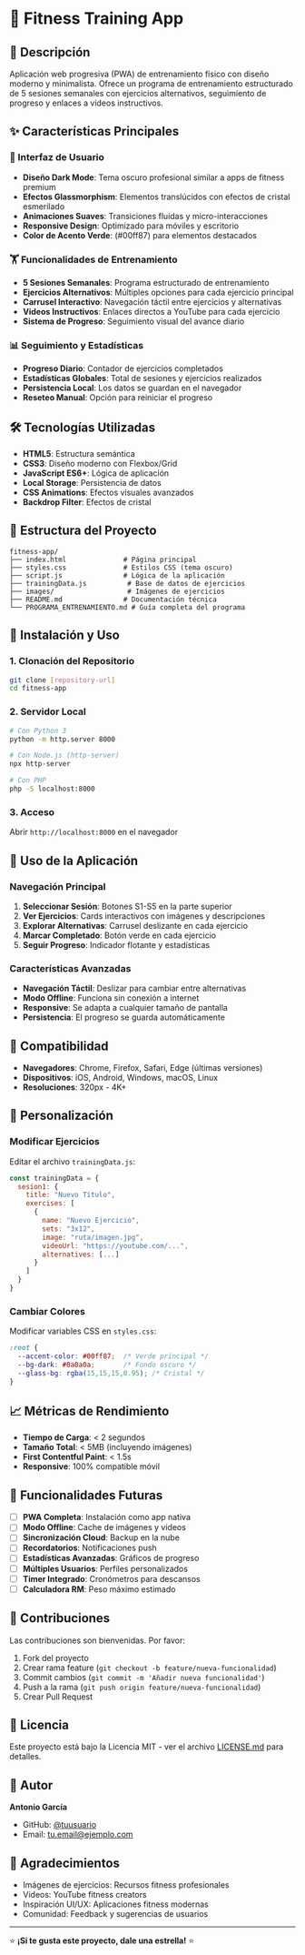 # 💪 Fitness Training App

## 📱 Descripción

Aplicación web progresiva (PWA) de entrenamiento físico con diseño moderno y minimalista. Ofrece un programa de entrenamiento estructurado de 5 sesiones semanales con ejercicios alternativos, seguimiento de progreso y enlaces a videos instructivos.

## ✨ Características Principales

### 🎨 Interfaz de Usuario
- **Diseño Dark Mode**: Tema oscuro profesional similar a apps de fitness premium
- **Efectos Glassmorphism**: Elementos translúcidos con efectos de cristal esmerilado
- **Animaciones Suaves**: Transiciones fluidas y micro-interacciones
- **Responsive Design**: Optimizado para móviles y escritorio
- **Color de Acento Verde**: (#00ff87) para elementos destacados

### 🏋️ Funcionalidades de Entrenamiento
- **5 Sesiones Semanales**: Programa estructurado de entrenamiento
- **Ejercicios Alternativos**: Múltiples opciones para cada ejercicio principal
- **Carrusel Interactivo**: Navegación táctil entre ejercicios y alternativas
- **Videos Instructivos**: Enlaces directos a YouTube para cada ejercicio
- **Sistema de Progreso**: Seguimiento visual del avance diario

### 📊 Seguimiento y Estadísticas
- **Progreso Diario**: Contador de ejercicios completados
- **Estadísticas Globales**: Total de sesiones y ejercicios realizados
- **Persistencia Local**: Los datos se guardan en el navegador
- **Reseteo Manual**: Opción para reiniciar el progreso

## 🛠️ Tecnologías Utilizadas

- **HTML5**: Estructura semántica
- **CSS3**: Diseño moderno con Flexbox/Grid
- **JavaScript ES6+**: Lógica de aplicación
- **Local Storage**: Persistencia de datos
- **CSS Animations**: Efectos visuales avanzados
- **Backdrop Filter**: Efectos de cristal

## 📁 Estructura del Proyecto

```
fitness-app/
├── index.html              # Página principal
├── styles.css              # Estilos CSS (tema oscuro)
├── script.js               # Lógica de la aplicación
├── trainingData.js          # Base de datos de ejercicios
├── images/                  # Imágenes de ejercicios
├── README.md               # Documentación técnica
└── PROGRAMA_ENTRENAMIENTO.md # Guía completa del programa
```

## 🚀 Instalación y Uso

### 1. Clonación del Repositorio
```bash
git clone [repository-url]
cd fitness-app
```

### 2. Servidor Local
```bash
# Con Python 3
python -m http.server 8000

# Con Node.js (http-server)
npx http-server

# Con PHP
php -S localhost:8000
```

### 3. Acceso
Abrir `http://localhost:8000` en el navegador

## 🎯 Uso de la Aplicación

### Navegación Principal
1. **Seleccionar Sesión**: Botones S1-S5 en la parte superior
2. **Ver Ejercicios**: Cards interactivos con imágenes y descripciones
3. **Explorar Alternativas**: Carrusel deslizante en cada ejercicio
4. **Marcar Completado**: Botón verde en cada ejercicio
5. **Seguir Progreso**: Indicador flotante y estadísticas

### Características Avanzadas
- **Navegación Táctil**: Deslizar para cambiar entre alternativas
- **Modo Offline**: Funciona sin conexión a internet
- **Responsive**: Se adapta a cualquier tamaño de pantalla
- **Persistencia**: El progreso se guarda automáticamente

## 📱 Compatibilidad

- **Navegadores**: Chrome, Firefox, Safari, Edge (últimas versiones)
- **Dispositivos**: iOS, Android, Windows, macOS, Linux
- **Resoluciones**: 320px - 4K+

## 🔧 Personalización

### Modificar Ejercicios
Editar el archivo `trainingData.js`:
```javascript
const trainingData = {
  sesion1: {
    title: "Nuevo Título",
    exercises: [
      {
        name: "Nuevo Ejercicio",
        sets: "3x12",
        image: "ruta/imagen.jpg",
        videoUrl: "https://youtube.com/...",
        alternatives: [...]
      }
    ]
  }
}
```

### Cambiar Colores
Modificar variables CSS en `styles.css`:
```css
:root {
  --accent-color: #00ff87;  /* Verde principal */
  --bg-dark: #0a0a0a;       /* Fondo oscuro */
  --glass-bg: rgba(15,15,15,0.95); /* Cristal */
}
```

## 📈 Métricas de Rendimiento

- **Tiempo de Carga**: < 2 segundos
- **Tamaño Total**: < 5MB (incluyendo imágenes)
- **First Contentful Paint**: < 1.5s
- **Responsive**: 100% compatible móvil

## 🔮 Funcionalidades Futuras

- [ ] **PWA Completa**: Instalación como app nativa
- [ ] **Modo Offline**: Cache de imágenes y videos
- [ ] **Sincronización Cloud**: Backup en la nube
- [ ] **Recordatorios**: Notificaciones push
- [ ] **Estadísticas Avanzadas**: Gráficos de progreso
- [ ] **Múltiples Usuarios**: Perfiles personalizados
- [ ] **Timer Integrado**: Cronómetros para descansos
- [ ] **Calculadora RM**: Peso máximo estimado

## 🤝 Contribuciones

Las contribuciones son bienvenidas. Por favor:

1. Fork del proyecto
2. Crear rama feature (`git checkout -b feature/nueva-funcionalidad`)
3. Commit cambios (`git commit -m 'Añadir nueva funcionalidad'`)
4. Push a la rama (`git push origin feature/nueva-funcionalidad`)
5. Crear Pull Request

## 📝 Licencia

Este proyecto está bajo la Licencia MIT - ver el archivo [LICENSE.md](LICENSE.md) para detalles.

## 👤 Autor

**Antonio García**
- GitHub: [@tuusuario](https://github.com/tuusuario)
- Email: tu.email@ejemplo.com

## 🙏 Agradecimientos

- Imágenes de ejercicios: Recursos fitness profesionales
- Videos: YouTube fitness creators
- Inspiración UI/UX: Aplicaciones fitness modernas
- Comunidad: Feedback y sugerencias de usuarios

---

⭐ **¡Si te gusta este proyecto, dale una estrella!** ⭐
